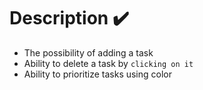 # Description ✔️

- The possibility of adding a task
- Ability to delete a task by `clicking on it`
- Ability to prioritize tasks using color
